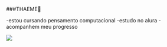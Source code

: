 ###THAEME🍷




-estou cursando pensamento computacional 
-estudo no alura
-acompanhem meu progresso

![]((https://media.tenor.com/yUtJIEtMD5gAAAAC/water-sea.gif)https://media.tenor.com/yUtJIEtMD5gAAAAC/water-sea.gif)
